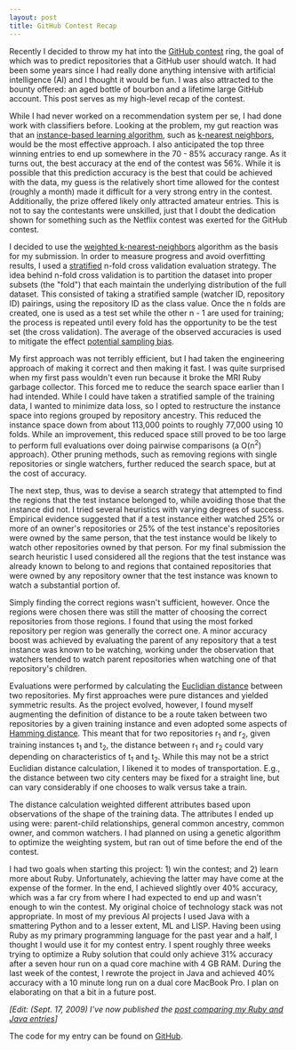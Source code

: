 ```yaml
---
layout: post
title: GitHub Contest Recap
---
```


Recently I decided to throw my hat into the [GitHub contest](http://contest.github.com/) ring, the goal of which was to predict repositories that a GitHub user should watch.  It had been some years since I had really done anything intensive with artificial intelligence (AI) and I thought it would be fun.  I was also attracted to the bounty offered: an aged bottle of bourbon and a lifetime large GitHub account.  This post serves as my high-level recap of the contest.

While I had never worked on a recommendation system per se, I had done work with classifiers before.  Looking at the problem, my gut reaction was that an [instance-based learning algorithm](http://en.wikipedia.org/wiki/Instance-based_learning), such as [k-nearest neighbors](http://en.wikipedia.org/wiki/K-nearest_neighbor_algorithm), would be the most effective approach.  I also anticipated the top three winning entries to end up somewhere in the 70 - 85% accuracy range.  As it turns out, the best accuracy at the end of the contest was 56%.  While it is possible that this prediction accuracy is the best that could be achieved with the data, my guess is the relatively short time allowed for the contest (roughly a month) made it difficult for a very strong entry in the contest.  Additionally, the prize offered likely only attracted amateur entries.  This is not to say the contestants were unskilled, just that I doubt the dedication shown for something such as the Netflix contest was exerted for the GitHub contest.

I decided to use the [weighted k-nearest-neighbors](http://users.dsic.upv.es/~rparedes/english/research/CPW/index.html) algorithm as the basis for my submission.  In order to measure progress and avoid overfitting results, I used a [stratified](http://en.wikipedia.org/wiki/Stratified_sampling) n-fold cross validation evaluation strategy.  The idea behind n-fold cross validation is to partition the dataset into proper subsets (the "fold") that each maintain the underlying distribution of the full dataset.  This consisted of taking a stratified sample (watcher ID, repository ID) pairings, using the repository ID as the class value.  Once the n folds are created, one is used as a test set while the other n - 1 are used for training; the process is repeated until every fold has the opportunity to be the test set (the cross validation).  The average of the observed accuracies is used to mitigate the effect [potential sampling bias](http://en.wikipedia.org/wiki/Cross-validation_%28statistics%29#Limitations_and_misuse).

My first approach was not terribly efficient, but I had taken the engineering approach of making it correct and then making it fast.  I was quite surprised when my first pass wouldn't even run because it broke the MRI Ruby garbage collector.  This forced me to reduce the search space earlier than I had intended.  While I could have taken a stratified sample of the training data, I wanted to minimize data loss, so I opted to restructure the instance space into regions grouped by repository ancestry.  This reduced the instance space down from about 113,000 points to roughly 77,000 using 10 folds.  While an improvement, this reduced space still proved to be too large to perform full evaluations over doing pairwise comparisons (a O(n<sup>2</sup>) approach).  Other pruning methods, such as removing regions with single repositories or single watchers, further reduced the search space, but at the cost of accuracy.

The next step, thus, was to devise a search strategy that attempted to find the regions that the test instance belonged to, while avoiding those that the instance did not.  I tried several heuristics with varying degrees of success.  Empirical evidence suggested that if a test instance either watched 25% or more of an owner's repositories or 25% of the test instance's repositories were owned by the same person, that the test instance would be likely to watch other repositories owned by that person.  For my final submission the search heuristic I used considered all the regions that the test instance was already known to belong to and regions that contained repositories that were owned by any repository owner that the test instance was known to watch a substantial portion of.

Simply finding the correct regions wasn't sufficient, however.  Once the regions were chosen there was still the matter of choosing the correct repositories from those regions.  I found that using the most forked repository per region was generally the correct one.  A minor accuracy boost was achieved by evaluating the parent of any repository that a test instance was known to be watching, working under the observation that watchers tended to watch parent repositories when watching one of that repository's children.

Evaluations were performed by calculating the [Euclidian distance](http://en.wikipedia.org/wiki/Euclidean_distance) between two repositories.  My first approaches were pure distances and yielded symmetric results.  As the project evolved, however, I found myself augmenting the definition of distance to be a route taken between two repositories by a given training instance and even adopted some aspects of [Hamming distance](http://en.wikipedia.org/wiki/Hamming_distance).  This meant that for two repositories r<sub>1</sub> and r<sub>2</sub>, given training instances t<sub>1</sub> and t<sub>2</sub>, the distance between r<sub>1</sub> and r<sub>2</sub> could vary depending on characteristics of t<sub>1</sub> and t<sub>2</sub>.  While this may not be a strict Euclidian distance calculation, I likened it to modes of transportation.  E.g., the distance between two city centers may be fixed for a straight line, but can vary considerably if one chooses to walk versus take a train.

The distance calculation weighted different attributes based upon observations of the shape of the training data.  The attributes I ended up using were: parent-child relationships, general common ancestry, common owner, and common watchers.  I had planned on using a genetic algorithm to optimize the weighting system, but ran out of time before the end of the contest.

I had two goals when starting this project: 1) win the contest; and 2) learn more about Ruby.  Unfortunately, achieving the latter may have come at the expense of the former.  In the end, I achieved slightly over 40% accuracy, which was a far cry from where I had expected to end up and wasn't enough to win the contest.  My original choice of technology stack was not appropriate.  In most of my previous AI projects I used Java with a smattering Python and to a lesser extent, ML and LISP.  Having been using Ruby as my primary programming language for the past year and a half, I thought I would use it for my contest entry.  I spent roughly three weeks trying to optimize a Ruby solution that could only achieve 31% accuracy after a seven hour run on a quad core machine with 4 GB RAM.  During the last week of the contest, I rewrote the project in Java and achieved 40% accuracy with a 10 minute long run on a dual core MacBook Pro.  I plan on elaborating on that a bit in a future post.

*[Edit: (Sept. 17, 2009) I've now published the [post comparing my Ruby and Java entries](http://nirvdrum.com/2009/09/17/lessons-learned-in-large-computations-with-ruby.html)]*

The code for my entry can be found on [GitHub](http://github.com/nirvdrum/github-contest-java/tree/).